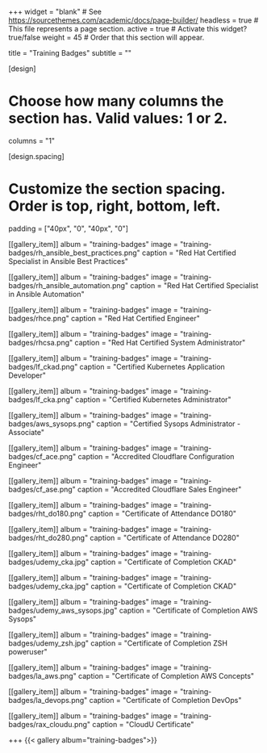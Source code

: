 +++
widget = "blank"  # See https://sourcethemes.com/academic/docs/page-builder/
headless = true  # This file represents a page section.
active = true  # Activate this widget? true/false
weight = 45  # Order that this section will appear.

title = "Training Badges"
subtitle = ""

[design]
  # Choose how many columns the section has. Valid values: 1 or 2.
  columns = "1"

[design.spacing]
  # Customize the section spacing. Order is top, right, bottom, left.
  padding = ["40px", "0", "40px", "0"]

[[gallery_item]]
  album = "training-badges"
  image = "training-badges/rh_ansible_best_practices.png"
  caption = "Red Hat Certified Specialist in Ansible Best Practices"

[[gallery_item]]
  album = "training-badges"
  image = "training-badges/rh_ansible_automation.png"
  caption = "Red Hat Certified Specialist in Ansible Automation"

[[gallery_item]]
  album = "training-badges"
  image = "training-badges/rhce.png"
  caption = "Red Hat Certified Engineer"

[[gallery_item]]
  album = "training-badges"
  image = "training-badges/rhcsa.png"
  caption = "Red Hat Certified System Administrator"

[[gallery_item]]
  album = "training-badges"
  image = "training-badges/lf_ckad.png"
  caption = "Certified Kubernetes Application Developer"

[[gallery_item]]
  album = "training-badges"
  image = "training-badges/lf_cka.png"
  caption = "Certified Kubernetes Administrator"

[[gallery_item]]
  album = "training-badges"
  image = "training-badges/aws_sysops.png"
  caption = "Certified Sysops Administrator - Associate"

[[gallery_item]]
  album = "training-badges"
  image = "training-badges/cf_ace.png"
  caption = "Accredited Cloudflare Configuration Engineer"

[[gallery_item]]
  album = "training-badges"
  image = "training-badges/cf_ase.png"
  caption = "Accredited Cloudflare Sales Engineer"

[[gallery_item]]
  album = "training-badges"
  image = "training-badges/rht_do180.png"
  caption = "Certificate of Attendance DO180"

[[gallery_item]]
  album = "training-badges"
  image = "training-badges/rht_do280.png"
  caption = "Certificate of Attendance DO280"

[[gallery_item]]
  album = "training-badges"
  image = "training-badges/udemy_cka.jpg"
  caption = "Certificate of Completion CKAD"

[[gallery_item]]
  album = "training-badges"
  image = "training-badges/udemy_cka.jpg"
  caption = "Certificate of Completion CKAD"

[[gallery_item]]
  album = "training-badges"
  image = "training-badges/udemy_aws_sysops.jpg"
  caption = "Certificate of Completion AWS Sysops"

[[gallery_item]]
  album = "training-badges"
  image = "training-badges/udemy_zsh.jpg"
  caption = "Certificate of Completion ZSH poweruser"

[[gallery_item]]
  album = "training-badges"
  image = "training-badges/la_aws.png"
  caption = "Certificate of Completion AWS Concepts"

[[gallery_item]]
  album = "training-badges"
  image = "training-badges/la_devops.png"
  caption = "Certificate of Completion DevOps"

[[gallery_item]]
  album = "training-badges"
  image = "training-badges/rax_cloudu.png"
  caption = "CloudU Certificate"

+++
{{< gallery album="training-badges">}}
